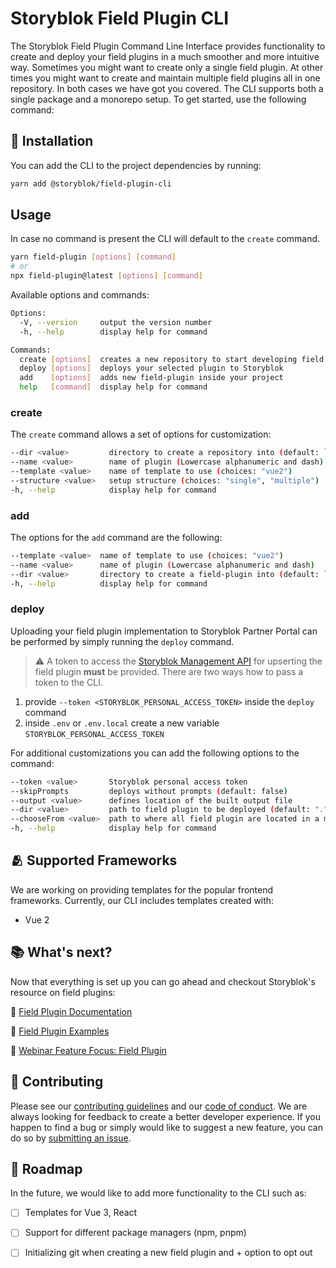 # Storyblok Field Plugin CLI
[//]: # (TBD Add storyblok social media and package links)

The Storyblok Field Plugin Command Line Interface provides functionality to create and deploy your field plugins in a much smoother and more intuitive way. Sometimes you might want to create only a single field plugin. At other times you might want to create and maintain multiple field plugins all in one repository. In both cases we have got you covered. The CLI supports both a single package and a monorepo setup. To get started, use the following command:


## :electric_plug: Installation
You can add the CLI to the project dependencies by running: 
```bash
yarn add @storyblok/field-plugin-cli
```

## Usage
In case no command is present the CLI will default to the `create` command.
```bash
yarn field-plugin [options] [command]
# or
npx field-plugin@latest [options] [command]
```
Available options and commands:
```bash
Options:
  -V, --version     output the version number
  -h, --help        display help for command

Commands:
  create [options]  creates a new repository to start developing field plugins
  deploy [options]  deploys your selected plugin to Storyblok
  add    [options]  adds new field-plugin inside your project
  help   [command]  display help for command
```
[//]: # (TBD Add GIF with interactive mode)

### create
The `create` command allows a set of options for customization:

```bash
--dir <value>         directory to create a repository into (default: `.`)
--name <value>        name of plugin (Lowercase alphanumeric and dash)
--template <value>    name of template to use (choices: "vue2")
--structure <value>   setup structure (choices: "single", "multiple")
-h, --help            display help for command
```
[//]: # (TBD Add GIF with interactive mode)

### add
The options for the `add` command are the following:

```bash
--template <value>  name of template to use (choices: "vue2")
--name <value>      name of plugin (Lowercase alphanumeric and dash)
--dir <value>       directory to create a field-plugin into (default: `.`)
-h, --help          display help for command
```
[//]: # (TBD Add GIF with interactive mode)

### deploy
Uploading your field plugin implementation to Storyblok Partner Portal can be performed by simply running the `deploy` command.

> :warning: A token to access the [Storyblok Management API](https://www.storyblok.com/docs/api/management) for upserting the field plugin **must** be provided. There are two ways how to pass a token to the CLI.

1. provide `--token <STORYBLOK_PERSONAL_ACCESS_TOKEN>` inside the `deploy` command
2. inside `.env` or `.env.local` create a new variable `STORYBLOK_PERSONAL_ACCESS_TOKEN` 

For additional customizations you can add the following options to the command:

```bash
--token <value>       Storyblok personal access token
--skipPrompts         deploys without prompts (default: false)
--output <value>      defines location of the built output file
--dir <value>         path to field plugin to be deployed (default: ".")
--chooseFrom <value>  path to where all field plugin are located in a monorepo setup
-h, --help            display help for command
```
[//]: # (TBD Add GIF with interactive mode)
## :people_hugging: Supported Frameworks
We are working on providing templates for the popular frontend frameworks. Currently, our CLI includes templates created with:

- Vue 2

## :books: What's next?
Now that everything is set up you can go ahead and checkout Storyblok's resource on field plugins:

🔗 [Field Plugin Documentation](https://www.storyblok.com/docs/plugins/field-type)

🔗 [Field Plugin Examples](https://github.com/storyblok/field-type-examples)

🔗 [Webinar Feature Focus: Field Plugin](https://www.youtube.com/watch?v=fvTWZCACDVQ)

## :seedling: Contributing
Please see our [contributing guidelines](https://github.com/storyblok/.github/blob/master/contributing.md) and our [code of conduct](https://www.storyblok.com/trust-center#code-of-conduct). We are always looking for feedback to create a better developer experience. If you happen to find a bug or simply would like to suggest a new feature, you can do so by [submitting an issue](https://github.com/storyblok/field-plugin/issues).

[//]: # (TBD provide information on semantic naming conventions for brnaches?)

## :construction: Roadmap
In the future, we would like to add more functionality to the CLI such as:
- [ ] Templates for Vue 3, React
- [ ] Support for different package managers (npm, pnpm)
- [ ] Initializing git when creating a new field plugin and + option to opt out


[//]: # (TBD)
[//]: # (CI/CD - provide examples for how to setup a flow for ci/cd)
[//]: # (Known Limitations)
